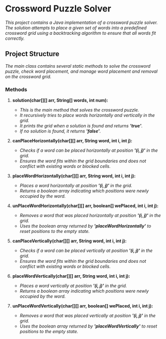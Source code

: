 # Crossword Puzzle Solver
*This project contains a Java implementation of a crossword puzzle solver. The solution attempts to place a given set of words into a predefined crossword grid using a backtracking algorithm to ensure that all words fit correctly.*                    

## Project Structure
*The main class contains several static methods to solve the crossword puzzle, check word placement, and manage word placement and removal on the crossword grid.*

### Methods
1.  **solution(char[][] arr, String[] words, int num):**

    * *This is the main method that solves the crossword puzzle.*
    * *It recursively tries to place words horizontally and vertically in the grid.*
    * *It prints the grid when a solution is found and returns **'true'**.*
    * *If no solution is found, it returns **'false'**.*

2.  **canPlaceHorizontally(char[][] arr, String word, int i, int j):**

    * *Checks if a word can be placed horizontally at position **'(i, j)'** in the grid.*
    * *Ensures the word fits within the grid boundaries and does not conflict with existing words or blocked cells.*

3.  **placeWordHorizontally(char[][] arr, String word, int i, int j):**

    * *Places a word horizontally at position **'(i, j)'** in the grid.*
    * *Returns a boolean array indicating which positions were newly occupied by the word.*

4.  **unPlaceWordHorizontally(char[][] arr, boolean[] wePlaced, int i, int j):**

    * *Removes a word that was placed horizontally at position **'(i, j)'** in the grid.*
    * *Uses the boolean array returned by **'placeWordHorizontally'** to reset positions to the empty state.*

5.  **canPlaceVertically(char[][] arr, String word, int i, int j):**

    * *Checks if a word can be placed vertically at position **'(i, j)'** in the grid.*
    * *Ensures the word fits within the grid boundaries and does not conflict with existing words or blocked cells.*

6.  **placeWordVertically(char[][] arr, String word, int i, int j):**

     * *Places a word vertically at position **'(i, j)'** in the grid.*
     * *Returns a boolean array indicating which positions were newly occupied by the word.*

7.  **unPlaceWordVertically(char[][] arr, boolean[] wePlaced, int i, int j):**

     * *Removes a word that was placed vertically at position **'(i, j)'** in the grid.*
     * *Uses the boolean array returned by **'placeWordVertically'** to reset positions to the empty state.*
